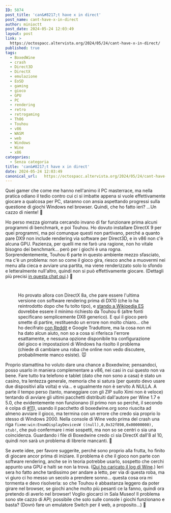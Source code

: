 ```yaml
---
ID: 5874
post_title: 'can&#8217;t have x in direct'
post_name: cant-have-x-in-direct
author: minioctt
post_date: 2024-05-24 12:03:49
layout: post
link: >
  https://octospacc.altervista.org/2024/05/24/cant-have-x-in-direct/
published: true
tags:
  - BoxedWine
  - crash
  - Direct3D
  - DirectX
  - emulazione
  - EoSD
  - gaming
  - gioco
  - GPU
  - PC
  - rendering
  - retro
  - retrogaming
  - Th06
  - Touhou
  - v86
  - WASM
  - web
  - Windows
  - Wine
  - x86
categories:
  - Senza categoria
title: 'can&#8217;t have x in direct'
date: 2024-05-24 12:03:49
canonical_url:   https://octospacc.altervista.org/2024/05/24/cant-have-x-in-direct/
---
```

<!-- wp:paragraph -->
<p>Quei gamer che come me hanno nell'animo il PC masterrace, ma nella pratica odiano il tedio contro cui ci si imbatte appena si vuole effettivamente giocare a qualcosa per PC, staranno con ansia aspettando progressi sulla questione di giochi Windows nel browser. Quindi, che ho fatto ieri? ...Un cazzo di niente! 🥰</p>
<!-- /wp:paragraph -->

<!-- wp:paragraph -->
<p>Ho perso mezza giornata cercando invano di far funzionare prima alcuni programmi di benchmark, e poi Touhou. Ho dovuto installare DirectX 9 per quei programmi, ma poi comunque questi non partivano, perché a quanto pare DX9 non include rendering via software per Direct3D, e in v86 non c'è alcuna GPU. Pazienza, per quelli me ne farò una ragione, non ho vitale bisogno dei benchmark... però per i giochi è una rogna. Sorprendentemente, Touhou 6 parte in questo ambiente mezzo sfasciato, ma c'è un problema: non so come il gioco gira, riesco anche a muovermi nei menu alla cieca e avviare una partita, ma viene renderizzato solo lo sfondo e letteralmente null'altro, quindi non si può effettivamente giocare. (Dettagli più precisi <a href="https://t.me/CommunityTecnologica/737432">in questa chat qui</a>.) 🤬</p>
<!-- /wp:paragraph -->

<!-- wp:paragraph -->
<p></p>
<!-- /wp:paragraph -->

<!-- wp:gallery {"linkTo":"none"} -->
<figure class="wp-block-gallery has-nested-images columns-default is-cropped"><!-- wp:image {"id":5888} -->
<figure class="wp-block-image"><img src="{{site.cdnurl}}/assets/uploads/2024/05/photo_5080513907201780824_x8412736725975051660-320x169.jpg" alt="" class="wp-image-5888"/></figure>
<!-- /wp:image -->

<!-- wp:image {"id":5889} -->
<figure class="wp-block-image"><img src="{{site.cdnurl}}/assets/uploads/2024/05/screenshot_2024-05-24-00-21-42-337_org2221662542601539196-960x418.jpg" alt="" class="wp-image-5889"/></figure>
<!-- /wp:image --><figcaption class="blocks-gallery-caption wp-element-caption">Ho provato allora con DirectX 8a, che pare essere l'ultima versione con software rendering prima di DX10 (che lo ha reintrodotto dopo che fu tolto tipo), e <a href="https://es.m.wikipedia.org/wiki/Embodiment_of_Scarlet_Devil">stando a Wikipedia ES</a> dovrebbe essere il minimo richiesto da Touhou 6 (altre fonti specificano semplicemente DX8 generico). E qui il gioco però smette di partire, restituendo un errore non molto chiaro... che ho decifrato <a href="https://old.reddit.com/r/touhou/comments/a9pwx4/eosd_direct3d_error/">con Reddit</a> e Google Traduttore, ma la cosa non mi ha dato alcun aiuto, non so a cosa si riferisca l'errore esattamente, e nessuna opzione disponibile tra configurazione del gioco e impostazioni di Windows ha risolto il problema (chiede di cambiare una roba che online non vedo discutere, probabilmente manco esiste). 🐭</figcaption></figure>
<!-- /wp:gallery -->

<!-- wp:paragraph -->
<p></p>
<!-- /wp:paragraph -->

<!-- wp:paragraph -->
<p>Proprio stamattina ho voluto dare una chance a Boxedwine; pensandoci, posso usarlo in maniera complementare a v86, nei casi in cui questo non va bene. Fare tutto tra telefono e tablet (dato che non sono a casa) è stato un casino, tra lentezza generale, memoria che si satura (per questo devo usare due dispositivi alla volta) e via... e ugualmente non è servito A NULLA. A parte il tempo perso (tanto, maneggiare con gli ZIP sullo Ximi non è veloce) tentando di avviare gli ultimi pacchetti distribuiti dall'autore per Wine 1.7 e 5.0, che evidentemente non funzionano (il primo non so perché, il secondo è colpa di <a href="https://github.com/danoon2/Boxedwine/issues/11">#11</a>), usando il pacchetto di boxedwine.org sono riuscita ad almeno avviare il gioco, ma termina con un errore che credo sia proprio lo stesso di Windows 2000. Nella console di Wine vedo prima del crash una riga <code>fixme:win:EnumDisplayDevicesW ((null),0,0x32f898,0x00000000), stub!</code>, che può confermare i miei sospetti, ma non so se centri o sia una coincidenza. Guardando i file di Boxedwine credo ci sia DirectX dall'8 al 10, quindi non sarà un problema di librerie mancanti. 🐞</p>
<!-- /wp:paragraph -->

<!-- wp:paragraph -->
<p>Se avete idee, per favore suggerite, perché sono proprio alla frutta, ho finito di giocare ancor prima di iniziare. Il problema è che il gioco non parte con software rendering, anche se in teoria potrebbe usarlo, sospetto che cerchi appunto una GPU e halti se non la trova. (<a href="https://octospacc.altervista.org/wp-content/uploads/2024/05/th06eosd-boxedwine-log-crash337829656288466287572616478276101039487_114936.txt">Qui ho caricato il log di Wine</a>.) Ieri sera ho fatto anche tardissimo per andare a letto, per via di questa roba, ma vi giuro ci ho messo un secolo a prendere sonno... questa cosa ora mi tormenta e devo risolverla: so che Touhou è abbastanza leggero da poter girare nel browser, se giochi anche molto più pesanti ce la fanno, quindi ora pretendo di averlo nel browser! Voglio giocarci in Sala Museo! Il problema sono ste cazzo di API; possibile che solo sulle console i giochi funzionano e basta? (Dovrò fare un emulatore Switch per il web, a proposito...) 🧱</p>
<!-- /wp:paragraph -->